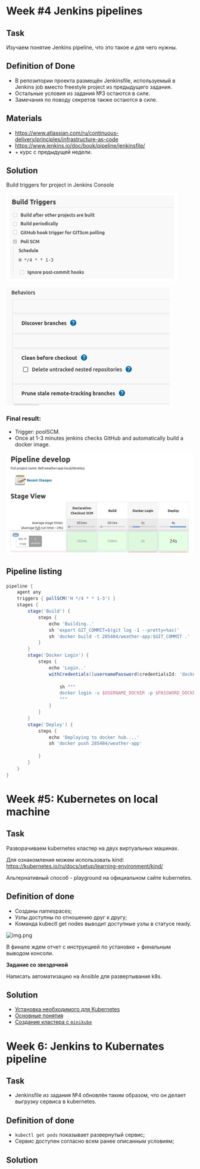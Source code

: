 # Week #4 Jenkins pipelines

## Task

Изучаем понятие Jenkins pipeline, что это такое и для чего нужны. 

## Definition of Done

- В репозитории проекта размещён Jenkinsfile, используемый в Jenkins job вместо freestyle project из предыдущего задания.
- Остальные условия из задания №3 остаются в силе.
- Замечания по поводу секретов также остаются в силе.

## Materials

- https://www.atlassian.com/ru/continuous-delivery/principles/infrastructure-as-code
- https://www.jenkins.io/doc/book/pipeline/jenkinsfile/
- \+ курс с предыдущей недели. 

## Solution

Build triggers for project in Jenkins Console

![img.png](img/week4_build_triggers.png)


![img.png](img/week4_branches_behavior.png)

### Final result:
- Trigger: poolSCM. 
- Once at 1-3 minutes jenkins checks GitHub and automatically build a docker image.

![img.png](img/wee4_pipeline.png)

## Pipeline listing

```groovy
pipeline {
    agent any
    triggers { pollSCM('H */4 * * 1-3') }
    stages {
        stage('Build') {
            steps {
                echo 'Building..'
                sh 'export GIT_COMMIT=$(git log -1 --pretty=%as)'
                sh 'docker build -t 285484/weather-app:$GIT_COMMIT .'
            }
        }
        stage('Docker Login') {
            steps {
                echo 'Login..'
                withCredentials([usernamePassword(credentialsId: 'dockerhub', usernameVariable: 'USERNAME_DOCKER', passwordVariable: 'PASSWORD_DOCKER')]) {

                    sh """
                    docker login -u $USERNAME_DOCKER -p $PASSWORD_DOCKER
                    """
                }
            }
        }
        stage('Deploy') {
            steps {
                echo 'Deploying to docker hub....'
                sh 'docker push 285484/weather-app'

            }
        }
    }
}
```

# Week #5: Kubernetes on local machine

## Task

Разворачиваем kubernetes кластер на двух виртуальных машинах.

Для ознакомления можем использовать kind: https://kubernetes.io/ru/docs/setup/learning-environment/kind/

Альтернативный способ - playground на официальном сайте kubernetes.

## Definition of done

- Созданы namespaces;
- Узлы доступны по отношению друг к другу;
- Команда kubectl get nodes выводит доступные узлы в статусе ready.

![img.png](get_nodes.png)

В финале ждем отчет с инструкцией по установке + финальным выводом консоли.

**Задание со звездочкой**

Написать автоматизацию на Ansible для развертывания k8s.

## Solution

[comment]: <> (- [Установка и настройка виртуальной машины]&#40;install_centos_vm.md&#41;)
- [Установка необходимого для Kubernetes](kub_preparation.md)
- [Основные понятия](kuber_essentials.md)
- [Создание кластера с `minikube`](create_minikube_cluster.md)

# Week 6: Jenkins to Kubernates pipeline 

## Task

- Jenkinsfile из задания №4 обновлён таким образом, что он делает выгрузку сервиса в kubernetes.

## Definition of done

- `kubectl get pods` показывает развернутый сервис;
- Сервис доступен согласно всем ранее описанным условиям;

## Solution

